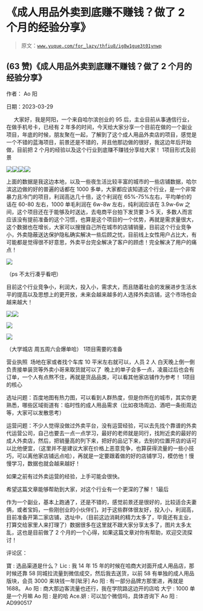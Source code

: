 # 《成人用品外卖到底赚不赚钱？做了 2 个月的经验分享》

> 原文：[`www.yuque.com/for_lazy/thfiu8/ig8w1gue3t01ynwp`](https://www.yuque.com/for_lazy/thfiu8/ig8w1gue3t01ynwp)



## (63 赞)《成人用品外卖到底赚不赚钱？做了 2 个月的经验分享》 

作者： Ao 阳 

日期：2023-03-29 

     大家好，我是阿阳，一个来自哈尔滨创业的 95 后，主业目前从事通信行业，在做手机号卡，已经有 2 年多的时间，今天给大家分享一个目前在做的一个副业项目，年底的时候，朋友聚在一起，了解到了这个成人用品外卖店的项目，感觉是一个不错的蓝海项目，前景还是不错的，并且他那边做的很好，我这边年后开始做，目前把 2 个月的经验以及这个行业到底赚不赚钱分享给大家！ <ne-oli><ne-oli-i>1</ne-oli-i><ne-oli-c class="ne-oli-content" id="u3208b135" data-lake-id="u3208b135">项目形式及前景</ne-oli-c></ne-oli> 

![](img/e21c1747b750327a15c32bb94d34c467.png)![](img/b7616953120116a01c26526614a5453b.png)![](img/4289ad697f6870f21458a2966776385b.png)![](img/f0f7ac90a6e645df3c64017f7ca4ee47.png) 

上面的数据是我这边本地，以及一些夜生活比较丰富的城市的一些店铺数据，哈尔滨这边做的好的普遍的话都在 1000 多单，大家都应该知道这个行业，是一个非常暴力且冷门的项目，利润高达几十倍，这个利润在 65%-75%左右，平均单价的话在 60-80 左右，1000 单毛利润在 6w-8w 左右，纯利润应该在 3.9w-6w 之间，这个项目还在于能够及时送达，去电商平台拍下发货要 3-5 天，多数人而言应该没有提前准备的这个习惯，也算是这个项目的一个优势，再就是需求量很大，这个数据也在增长，大家可以搜搜自己所在城市的店铺销量，目前这个行业竞争小，外卖隐蔽送达保护隐私确实解决一些后顾之忧，目前线上女性用户占比大，有可能都是觉得很不好意思，外卖平台完全解决了客户的顾虑！完全解决了用户的痛点！ 

![](img/9fd4bf0f2dec61e666f7a45fe9ec9e6c.png) 

（ps 不太行凑乎看吧） 

目前这个行业竞争小，利润大，投入小，需求大，而且随着社会的发展进步生活水平的提高以及思想上的更开放，未来会越来越多的人选择外卖店铺，这个市场也会越来越大！ 

![](img/5b8fa2629cb23909b7f50d7b16f095de.png)![](img/aa8dbd801455b222f0f34bc2e9dc71dc.png) 

![](img/00d3f916c779b330e766be7549e8439a.png) 

![](img/0793eb31ed600b0563a99f034bd9f879.png) 

（大学城店 周五周六会爆单哈） <ne-oli><ne-oli-i>1</ne-oli-i><ne-oli-c class="ne-oli-content" id="ua4d6e846" data-lake-id="ua4d6e846">项目需要的准备</ne-oli-c></ne-oli> 

营业执照  场地在家或者找个车库 10 平米左右就可以，人员 2 人 白天晚上倒一倒 负责接单装货等外卖小哥来取货就可以了  晚上的单子会多一点，凌晨过后也会有订单，一个人有点熬不住，再就是货品品类，可以看其他家店铺作为参考！ <ne-oli><ne-oli-i>1</ne-oli-i><ne-oli-c class="ne-oli-content" id="ua6facfb6" data-lake-id="ua6facfb6">项目的核心</ne-oli-c></ne-oli> 

选址问题：百度地图有热力图，可以看到人群热度，但是你所在的城市，其实你更熟悉，哪些区域街道有：临时性的成人用品需求（比如夜场周边、酒吧一条街周边等，大家可以发散思考） 

运营问题：不少人觉得没做过外卖平台，没有运营经验，可以去先找个靠谱的外卖代运营公司，自己也要去一点一点学习，最好的老师就是同行，找附近卖的最好的成人外卖店，然后，把销量高的列下来，把好的品记下来，去别的位置开店的话可以比他便宜，（这里并不是建议大家在价格上恶意竞争，也算获得流量的一些小技巧，可以离他家店铺远点哈），再就是一定要跟着做的好的店铺学习，模仿他！慢慢学习，数据也就会越来越好！ 

如果之前有过外卖运营的经验，上手可能会很快。 

希望这篇文章能够帮助到大家，对这个行业有一个更深的了解！ <ne-oli><ne-oli-i>1</ne-oli-i><ne-oli-c class="ne-oli-content" id="u81a04eda" data-lake-id="u81a04eda">最后</ne-oli-c></ne-oli> 

作为一个副业，基本上跑通了，还是不错的，感觉前景还是很好的，比较适合夫妻俩，或者宝妈，一些刚创业的小伙伴们，对于这些群体很友好，投入小，利润高，目前准备开第二家店铺，选址中，（目前这边消耗的精力太多了，毕竟还有主业，打算交给家里人来打理了）数据很多在这里就不跟大家分享太多了，图片太多太乱，这也是目前做了 2 个月的一个心得，如果这篇文章对你有帮助，欢迎交流探讨！ 

评论区： 

寶 : 选品渠道是什么？ Lic : 我 14 年 15 年的时候在哈商大对面开成人用品店，那时候还靠 58 同城拉流量到微信成交，然后我去送货，以前 58 有单独的成人用品版块，会员 3000 来块钱一年[呲牙] Ao 阳 : 有一部分品牌方那里进，再就是 1688。 Ao 阳 : 商大那边客流量也还行，我在学院路这边开的店哈 大宁 : 1000 单是一个月嘛 Ao 阳 : 是的哈 Ace.妍 : 可以加个微信吗，具体咨询下 Ao 阳 : AD990517